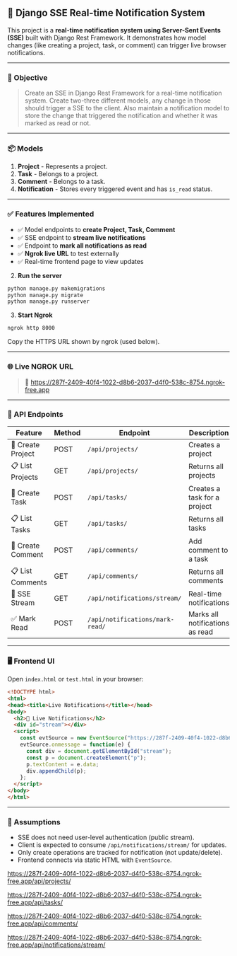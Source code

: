 ## 📢 Django SSE Real-time Notification System

This project is a **real-time notification system using Server-Sent Events (SSE)** built with Django Rest Framework. It demonstrates how model changes (like creating a project, task, or comment) can trigger live browser notifications.

---

### 🎯 Objective

> Create an SSE in Django Rest Framework for a real-time notification system. Create two-three different models, any change in those should trigger a SSE to the client. Also maintain a notification model to store the change that triggered the notification and whether it was marked as read or not.

---

### 📦 Models

1. **Project** - Represents a project.
2. **Task** - Belongs to a project.
3. **Comment** - Belongs to a task.
4. **Notification** - Stores every triggered event and has `is_read` status.

---

### ✅ Features Implemented

- ✅ Model endpoints to **create Project, Task, Comment**
- ✅ SSE endpoint to **stream live notifications**
- ✅ Endpoint to **mark all notifications as read**
- ✅ **Ngrok live URL** to test externally
- ✅ Real-time frontend page to view updates


2. **Run the server**
```bash
python manage.py makemigrations
python manage.py migrate
python manage.py runserver
```

3. **Start Ngrok**
```bash
ngrok http 8000
```
Copy the HTTPS URL shown by ngrok (used below).

---

### 🌐 Live NGROK URL

> 🔗 https://287f-2409-40f4-1022-d8b6-2037-d4f0-538c-8754.ngrok-free.app

---

### 🔗 API Endpoints

| Feature | Method | Endpoint | Description |
|--------|--------|----------|-------------|
| 🔨 Create Project | POST | `/api/projects/` | Creates a project |
| 📋 List Projects | GET | `/api/projects/` | Returns all projects |
| 🧩 Create Task | POST | `/api/tasks/` | Creates a task for a project |
| 📋 List Tasks | GET | `/api/tasks/` | Returns all tasks |
| 💬 Create Comment | POST | `/api/comments/` | Add comment to a task |
| 📋 List Comments | GET | `/api/comments/` | Returns all comments |
| 🔴 SSE Stream | GET | `/api/notifications/stream/` | Real-time notifications |
| ✅ Mark Read | POST | `/api/notifications/mark-read/` | Marks all notifications as read |

---

### 🖥️ Frontend UI

Open `index.html` or `test.html` in your browser:

```html
<!DOCTYPE html>
<html>
<head><title>Live Notifications</title></head>
<body>
  <h2>📢 Live Notifications</h2>
  <div id="stream"></div>
  <script>
    const evtSource = new EventSource("https://287f-2409-40f4-1022-d8b6-2037-d4f0-538c-8754.ngrok-free.app/api/notifications/stream/");
    evtSource.onmessage = function(e) {
      const div = document.getElementById("stream");
      const p = document.createElement("p");
      p.textContent = e.data;
      div.appendChild(p);
    };
  </script>
</body>
</html>
```

---

### 🔐 Assumptions

- SSE does not need user-level authentication (public stream).
- Client is expected to consume `/api/notifications/stream/` for updates.
- Only create operations are tracked for notification (not update/delete).
- Frontend connects via static HTML with `EventSource`.


https://287f-2409-40f4-1022-d8b6-2037-d4f0-538c-8754.ngrok-free.app/api/projects/


https://287f-2409-40f4-1022-d8b6-2037-d4f0-538c-8754.ngrok-free.app/api/tasks/


https://287f-2409-40f4-1022-d8b6-2037-d4f0-538c-8754.ngrok-free.app/api/comments/

https://287f-2409-40f4-1022-d8b6-2037-d4f0-538c-8754.ngrok-free.app/api/notifications/stream/
